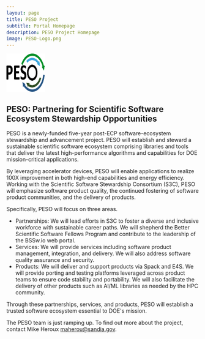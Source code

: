 ```yaml
---
layout: page
title: PESO Project
subtitle: Portal Homepage
description: PESO Project Homepage
image: PESO-Logo.png
---
```


<img src="PESO-Logo.png" width="100" height="100">

## PESO: Partnering for Scientific Software Ecosystem Stewardship Opportunities

PESO is a newly-funded five-year post-ECP software-ecosystem stewardship and advancement project.  PESO will establish and steward a sustainable scientific software ecosystem comprising libraries and tools that deliver the latest high-performance algorithms and capabilities for DOE mission-critical applications. 

By leveraging accelerator devices, PESO will enable applications to realize 100X improvement in both high-end capabilities and energy efficiency. Working with the Scientific Software Stewardship Consortium (S3C), PESO will emphasize software product quality, the continued fostering of software product communities, and the delivery of products. 

Specifically, PESO will focus on three areas.
- Partnerships:  We will lead efforts in S3C to foster a diverse and inclusive workforce with sustainable career paths.  We will shepherd the Better Scientific Software Fellows Program and contribute to the leadership of the BSSw.io web portal.
- Services: We will provide services including software product management, integration, and delivery. We will also address software quality assurance and security.
- Products: We will deliver and support products via Spack and E4S. We will provide porting and testing platforms leveraged across product teams to ensure code stability and portability.  We will also facilitate the delivery of other products such as AI/ML libraries as needed by the HPC community.

Through these partnerships, services, and products, PESO will establish a trusted software ecosystem essential to DOE's mission.

The PESO team is just ramping up.  To find out more about the project, contact Mike Heroux <maherou@sandia.gov>.